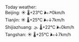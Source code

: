 Today weather:  
Beijing: ☀️ 🌡️+23°C 🌬️↗0km/h  
Tianjin: ☀️ 🌡️+25°C 🌬️↓7km/h  
Shijiazhuang: 🌫  🌡️+22°C 🌬️0km/h  
Tangshan: ☀️ 🌡️+25°C 🌬️↓7km/h  
